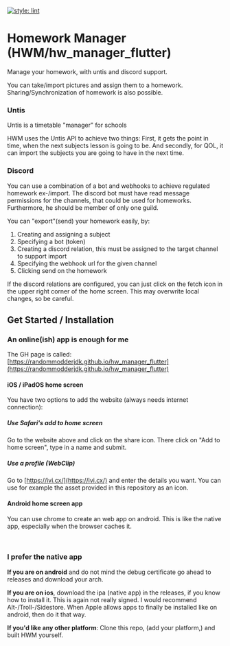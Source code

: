 [![style: lint](https://img.shields.io/badge/style-lint-4BC0F5.svg)](https://pub.dev/packages/lint)

# Homework Manager (HWM/hw_manager_flutter)

Manage your homework, with untis and discord support.

You can take/import pictures and assign them to a homework. Sharing/Synchronization of homework is also possible.

### Untis

Untis is a timetable "manager" for schools

HWM uses the Untis API to achieve two things:
First, it gets the point in time, when the next subjects lesson is going to be.
And secondly, for QOL, it can import the subjects you are going to have in the next time.

### Discord

You can use a combination of a bot and webhooks to achieve regulated homework ex-/import. The discord bot must have read message permissions for the channels, that could be used for homeworks. Furthermore, he should be member of only one guild.

You can "export"(send) your homework easily, by:
1. Creating and assigning a subject
2. Specifying a bot (token)
3. Creating a discord relation, this must be assigned to the target channel to support import
4. Specifying the webhook url for the given channel
5. Clicking send on the homework


If the discord relations are configured, you can just click on the fetch icon in the upper right corner of the home screen. This may overwrite local changes, so be careful.

## Get Started / Installation

### An online(ish) app is enough for me

The GH page is called: [https://randommodderjdk.github.io/hw_manager_flutter](https://randommodderjdk.github.io/hw_manager_flutter)

#### iOS / iPadOS home screen

You have two options to add the website (always needs internet connection):

##### Use Safari's add to home screen
Go to the website above and click on the share icon. There click on "Add to home screen", type in a name and submit.

##### Use a profile (WebClip)
Go to [https://ivi.cx/](https://ivi.cx/) and enter the details you want. You can use for example the asset provided in this repository as an icon. 

#### Android home screen app

You can use chrome to create an web app on android. This is like the native app, especially when the browser caches it.


<br>


### I prefer the native app

**If you are on android** and do not mind the debug certificate go ahead to releases and download your arch.

**If you are on ios**, download the ipa (native app) in the releases, if you know how to install it. This is again not really signed. I would recommend Alt-/Troll-/Sidestore. When Apple allows apps to finally be installed like on android, then do it that way.

**If you'd like any other platform**:
Clone this repo, (add your platform,) and built HWM yourself.